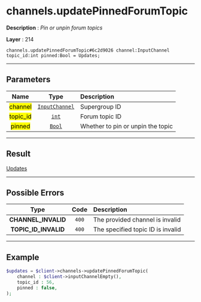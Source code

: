 # channels.updatePinnedForumTopic

**Description** : *Pin or unpin forum topics*

**Layer** : 214

```tl
channels.updatePinnedForumTopic#6c2d9026 channel:InputChannel topic_id:int pinned:Bool = Updates;
```

---

## Parameters

| Name | Type | Description |
| :---: | :---: | :--- |
| <mark>channel</mark> | [`InputChannel`](type/InputChannel) | Supergroup ID |
| <mark>topic_id</mark> | [`int`](type/int) | Forum topic ID |
| <mark>pinned</mark> | [`Bool`](type/Bool) | Whether to pin or unpin the topic |

---

## Result

[Updates](type/Updates)

---

## Possible Errors

| Type | Code | Description |
| :---: | :---: | :--- |
| **CHANNEL_INVALID** | `400` | The provided channel is invalid |
| **TOPIC_ID_INVALID** | `400` | The specified topic ID is invalid |

---

## Example

```php
$updates = $client->channels->updatePinnedForumTopic(
	channel : $client->inputChannelEmpty(),
	topic_id : 56,
	pinned : false,
);
```